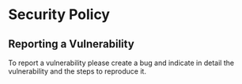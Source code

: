 # Security Policy

## Reporting a Vulnerability

To report a vulnerability please create a bug and indicate in detail the vulnerability and the steps to reproduce it.

